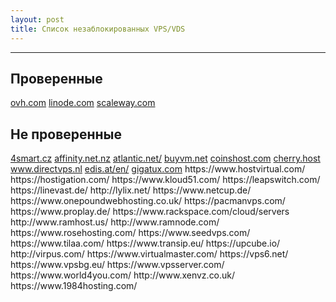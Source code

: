 ```yaml
---
layout: post
title: Список незаблокированных VPS/VDS
---
```


---
<h2>Проверенные</h2>
<a href="https://www.ovh.com/world/">ovh.com</a>
<a href="https://www.linode.com">linode.com</a>
<a href="https://www.scaleway.com/pricing/">scaleway.com</a>

<h2>Не проверенные</h2>
<a href="http://4smart.cz/">4smart.cz</a>
<a href="https://www.affinity.net.nz/">affinity.net.nz</a>
<a href="https://www.atlantic.net/">atlantic.net/</a>
<a href="https://buyvm.net/">buyvm.net</a>
<a href="https://coinshost.com/en/vps">coinshost.com</a>
<a href="https://cherry.host/">cherry.host</a>
<a href="https://www.directvps.nl/">www.directvps.nl</a>
<a href="http://www.edis.at/en/">edis.at/en/</a>
<a href="https://www.gigatux.com/virtual.php">gigatux.com</a>
https://www.hostvirtual.com/
https://hostigation.com/
https://www.kloud51.com/
https://leapswitch.com/
https://linevast.de/
http://lylix.net/
https://www.netcup.de/
https://www.onepoundwebhosting.co.uk/
https://pacmanvps.com/
https://www.proplay.de/
https://www.rackspace.com/cloud/servers
http://www.ramhost.us/
http://www.ramnode.com/
https://www.rosehosting.com/
https://www.seedvps.com/
https://www.tilaa.com/
https://www.transip.eu/
https://upcube.io/
http://virpus.com/
https://www.virtualmaster.com/
https://vps6.net/
https://www.vpsbg.eu/
https://www.vpsserver.com/
https://www.world4you.com/
http://www.xenvz.co.uk/
https://www.1984hosting.com/
